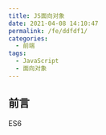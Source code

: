 ```yaml
---
title: JS面向对象
date: 2021-04-08 14:10:47
permalink: /fe/ddfdf1/
categories:
  - 前端
tags:
  - JavaScript
  - 面向对象
---
```

## 前言
ES6 